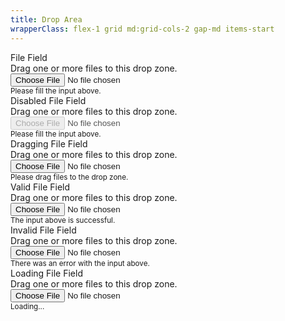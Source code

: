 ```yaml
---
title: Drop Area
wrapperClass: flex-1 grid md:grid-cols-2 gap-md items-start
---
```


<div class="vv-input-file 
            vv-input-file--hidden">
    <label for="droparea">File Field</label>
    <div class="vv-input-file__drop-area">
      Drag one or more files to this drop zone.
    </div>
    <div class="vv-input-file__wrapper">
        <input id="droparea" 
               type="file" 
               name="droparea" 
               placeholder="Placeholder text" 
               aria-describedby="droparea-hint" />
    </div>
    <small id="droparea-hint" class="vv-input-file__hint">
        Please fill the input above.
    </small>
</div>

<div class="vv-input-file
            vv-input-file--disabled
            vv-input-file--hidden">
    <label for="droparea-disabled">Disabled File Field</label>
    <div class="vv-input-file__drop-area">
      Drag one or more files to this drop zone.
    </div>
    <div class="vv-input-file__wrapper">
        <input id="droparea-disabled" 
               type="file" 
               name="droparea-disabled" 
               placeholder="Placeholder text" 
               aria-describedby="droparea-disabled-hint" 
               disabled="disabled" />
    </div>
    <small id="droparea-disabled-hint" class="vv-input-file__hint">
        Please fill the input above.
    </small>
</div>

<div class="vv-input-file
            vv-input-file--hidden
            vv-input-file--dragging">
    <label for="droparea-dragging">Dragging File Field</label>
    <div class="vv-input-file__drop-area">
      Drag one or more files to this drop zone.
    </div>
    <div class="vv-input-file__wrapper">
        <input id="droparea-dragging" 
               type="file" 
               name="droparea-dragging" 
               placeholder="Placeholder text" 
               aria-describedby="droparea-dragging-hint" />
    </div>
    <small id="droparea-dragging-hint" class="vv-input-file__hint">
        Please drag files to the drop zone.
    </small>
</div>

<div class="vv-input-file 
            vv-input-file--hidden
            vv-input-file--valid">
    <label for="droparea-success">Valid File Field</label>
    <div class="vv-input-file__drop-area">
      Drag one or more files to this drop zone.
    </div>
    <div class="vv-input-file__wrapper">
        <input id="droparea-success" 
               type="file" 
               name="droparea-success"
               placeholder="Placeholder text" 
               aria-describedby="droparea-success-hint" 
               aria-invalid="false" />
    </div>
    <small id="droparea-success-hint" class="vv-input-file__hint">
        The input above is successful.
    </small>
</div>

<div class="vv-input-file 
            vv-input-file--hidden
            vv-input-file--invalid">
    <label for="droparea-invalid">Invalid File Field</label>
    <div class="vv-input-file__drop-area">
      Drag one or more files to this drop zone.
    </div>
    <div class="vv-input-file__wrapper">
        <input id="droparea-invalid" 
               type="file" 
               name="droparea-invalid" 
               placeholder="Placeholder text" 
               aria-describedby="droparea-invalid-hint" 
               aria-invalid="true" />
    </div>
    <small id="droparea-invalid-hint" class="vv-input-file__hint">
        There was an error with the input above.
    </small>
</div>

<div class="vv-input-file 
            vv-input-file--hidden
            vv-input-file--loading">
    <label for="droparea-loading">Loading File Field</label>
    <div class="vv-input-file__drop-area">
      Drag one or more files to this drop zone.
    </div>
    <div class="vv-input-file__wrapper">
        <input id="droparea-loading" 
               type="file" 
               name="droparea-loading" 
               placeholder="Placeholder text" 
               aria-describedby="droparea-loading-hint" />
    </div>
    <small id="droparea-loading-hint" class="vv-input-file__hint">
        Loading...
    </small>
</div>
